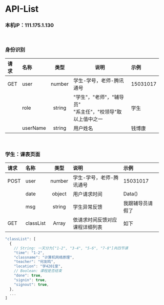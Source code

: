# API-List

### 本机IP：111.175.1.130

<br/>

### 身份识别

|请求|名称|类型|说明|示例|
|:-|:-|:-:|-|:-|
|GET|user|number|学生-学号，老师-腾讯通号|15031017|
||role|string|"学生"，"老师"，"辅导员"<br/>"系主任"，"校领导"取以上值中之一|学生|
||userName|string|用户姓名|钱博康|

<br/>

### 学生：课表页面

|请求|名称|类型|说明|示例|
|:-|:-|:-:|:-|:-|
|POST|user|number|学生-学号，老师-腾讯通号|15031017|
||date|object|用户请求时间|Data()|
||msg|string|学生异常反馈|我跟辅导员请假了|
|GET|classList|Array|依请求时间反馈对应课程详细列表|如下|

````javascript
"classList": [
  {
    // String: 一天分为["1-2", "3-4", "5-6", "7-8"]共四节课
    "time": "1-2",
    "classname": "计算机网络原理",
    "teacher": "何友鸣",
    "location": "学4201室",
    // Boolean: 课程是否结束
    "done": true, 
    "signin": true,
    "signout": true,
  },
  ...
]
````

<br/><br/><br/><br/>
